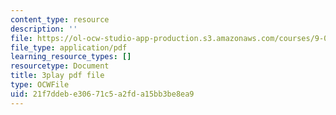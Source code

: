 ```yaml
---
content_type: resource
description: ''
file: https://ol-ocw-studio-app-production.s3.amazonaws.com/courses/9-00sc-introduction-to-psychology-fall-2011/21f7ddebe30671c5a2fda15bb3be8ea9_2fbrl6WoIyo.pdf
file_type: application/pdf
learning_resource_types: []
resourcetype: Document
title: 3play pdf file
type: OCWFile
uid: 21f7ddeb-e306-71c5-a2fd-a15bb3be8ea9
---
```

